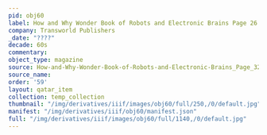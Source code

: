 ```yaml
---
pid: obj60
label: How and Why Wonder Book of Robots and Electronic Brains Page 26
company: Transworld Publishers
_date: "????"
decade: 60s
commentary:
object_type: magazine
source: How-and-Why-Wonder-Book-of-Robots-and-Electronic-Brains_Page_32
source_name:
order: '59'
layout: qatar_item
collection: temp_collection
thumbnail: "/img/derivatives/iiif/images/obj60/full/250,/0/default.jpg"
manifest: "/img/derivatives/iiif/obj60/manifest.json"
full: "/img/derivatives/iiif/images/obj60/full/1140,/0/default.jpg"
---
```

